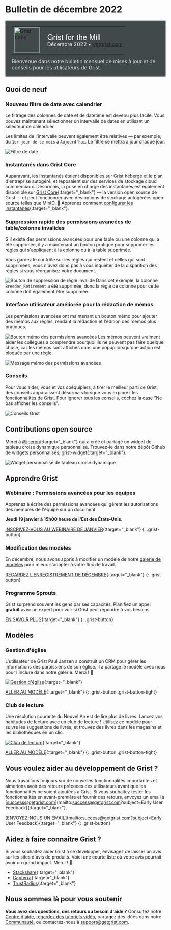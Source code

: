 # Bulletin de décembre 2022

<style>
  /* restaurer certains défauts mal remplacés */
  .newsletter-header .table {
    background-color: initial;
    border: initial;
  }
  .newsletter-header .table > tbody > tr > td {
    padding: initial;
    border: initial;
    vertical-align: initial;
  }
  .newsletter-header img.header-img {
    padding: initial;
    max-width: initial;
    display: initial;
    padding: initial;
    line-height: initial;
    background-color: initial;
    border: initial;
    border-radius: initial;
    margin: initial;
  }

  /* copier les styles de la newsletter, avec un préfixe pour une spécificité suffisante */
  .newsletter-header .header {
    border: none;
    padding: 0;
    margin: 0;
  }
  .newsletter-header table > tbody > tr > td.header-image {
    width: 80px;
    padding-right: 16px;
  }
  .newsletter-header table > tbody > tr > td.header-text {
    background-color: #42494B;
    padding: 16px 20px;
  }
  .newsletter-header table.header-top {
    border: none;
    padding: 0;
    margin: 0;
    width: 100%;
  }
  .header-title {
    font-family: Helvetica Neue, Helvetica, Arial, sans-serif;
    font-size: 24px;
    line-height: 28px;
    color: #FFFFFF;
  }
  .header-month {
    color: #FFFFFF;
  }
  .header-welcome {
    margin-top: 12px;
    color: #FFFFFF;
  }
  .newsletter-summary {
    background-color: #e3fff5;
    margin: 0;
    padding: 10px;
  }
  .newsletter-summary-header {
    text-align: center;
    padding-bottom: 10px;
    border-bottom: 1px solid lightgrey;
  }
  .newsletter-summary ul {
    padding-left: 20px;
  }
  .newsletter-summary li {
    margin-bottom: 10px;
  }
  .newsletter-summary li p {
    margin: 0px
  }
</style>
<div class="newsletter-header">
<table class="header" cellpadding="0" cellspacing="0" border="0"><tr>
  <td class="header-text">
    <table class="header-top"><tr>
      <td class="header-image">
        <a href="https://www.getgrist.com">
          <img class="header-img" src="/images/newsletters/2020-12/grist-labs-new-year.png" width="80" height="80" alt="Grist Labs" border="0">
        </a>
      </td>
      <td class="header-top-text">
        <div class="header-title">Grist for the Mill</div>
        <div class="header-month">Décembre 2022
          &#8226; <a href="https://www.getgrist.com/">getgrist.com</a></div>
      </td>
    </tr></table>
    <div class="header-welcome" style="color: #e0e0e0;">
      Bienvenue dans notre bulletin mensuel de mises à jour et de conseils pour les utilisateurs de Grist.
    </div>
  </td>
</tr></table>
</div>

## Quoi de neuf

### Nouveau filtre de date avec calendrier

Le filtrage des colonnes de date et de datetime est devenu plus facile. Vous pouvez maintenant sélectionner un intervalle de dates en utilisant un sélecteur de calendrier.

Les limites de l'intervalle peuvent également être relatives — par exemple, du `1er jour de ce mois` à `Aujourd'hui`. Le filtre se mettra à jour chaque jour.

![Filtre de date](../images/newsletters/2022-12/date-filter.png)

### Instantanés dans Grist Core

Auparavant, les instantanés étaient disponibles sur Grist hébergé et le plan d'entreprise autogéré, et reposaient sur des services de stockage cloud commerciaux. Désormais, la prise en charge des instantanés est également disponible sur [Grist Core](https://github.com/gristlabs/grist-core){:target="\_blank"} — la version open source de Grist — et peut fonctionner avec des options de stockage autogérées open source telles que MinIO. 🎉 Apprenez comment [configurer les instantanés](../self-managed.md#how-do-i-set-up-snapshots){:target="\_blank"}.

### Suppression rapide des permissions avancées de table/colonne invalides

S'il existe des permissions avancées pour une table ou une colonne qui a été supprimée, il y a maintenant un bouton pratique pour supprimer les règles qui s'appliquent à la colonne ou à la table supprimée.

Vous gardez le contrôle sur les règles qui restent et celles qui sont supprimées, vous n'avez donc pas à vous inquiéter de la disparition des règles si vous réorganisez votre document.

![Bouton de suppression de règle invalide](../images/newsletters/2022-12/invalid-rule-button.png)
Dans cet exemple, la colonne `Breeder_Retirement` a été supprimée, donc la règle de colonne pour cette colonne doit également être supprimée.

### Interface utilisateur améliorée pour la rédaction de mémos

Les permissions avancées ont maintenant un bouton mémo pour ajouter des mémos aux règles, rendant la rédaction et l'édition des mémos plus pratiques.

![Bouton mémo des permissions avancées](../images/newsletters/2022-12/ui-memo-writing.png)
Les mémos peuvent vraiment aider les collègues à comprendre pourquoi ils ne peuvent pas faire quelque chose, car les mémos sont affichés dans une popup lorsqu'une action est bloquée par une règle.

![Message mémo des permissions avancées](../images/newsletters/2022-12/acl-memo-toast.png)

### Conseils

Pour vous aider, vous et vos coéquipiers, à tirer le meilleur parti de Grist, des conseils apparaissent désormais lorsque vous explorez les fonctionnalités de Grist. Pour ignorer tous les conseils, cochez la case "Ne pas afficher les conseils".

![Conseils Grist](../images/newsletters/2022-12/onboarding-tips.png)

## Contributions open source

Merci à [@jperon](https://github.com/jperon){:target="\_blank"} qui a créé et partagé un widget de tableau croisé dynamique personnalisé. Trouvez-le dans notre dépôt Github de widgets personnalisés, [grist-widget](https://github.com/gristlabs/grist-widget/tree/master/pivottable){:target="\_blank"}.

![Widget personnalisé de tableau croisé dynamique](../images/newsletters/2022-12/custom-pivot-table.png)

## Apprendre Grist

### Webinaire : Permissions avancées pour les équipes

Apprenez à écrire des permissions avancées qui gèrent les autorisations des membres de l'équipe sur un document.

**Jeudi 19 janvier à 15h00 heure de l'Est des États-Unis.**

[INSCRIVEZ-VOUS AU WEBINAIRE DE JANVIER](https://www.getgrist.com/learn-grist-webinar/){:target="\_blank"}
{: .grist-button}

### Modification des modèles

En décembre, nous avons appris à modifier un modèle de notre [galerie de modèles](https://docs.getgrist.com/p/templates) pour mieux s'adapter à votre flux de travail.

[REGARDEZ L'ENREGISTREMENT DE DÉCEMBRE](https://www.youtube.com/watch?v=T1Xq4Y2jV50){:target="\_blank"}
{: .grist-button}

### Programme Sprouts

Grist surprend souvent les gens par ses capacités. Planifiez un appel **gratuit** avec un expert pour voir si Grist peut répondre à vos besoins.

[EN SAVOIR PLUS](https://www.getgrist.com/sprouts-program/){:target="\_blank"}
{: .grist-button}

## Modèles

### Gestion d'église

L'utilisateur de Grist Paul Janzen a construit un CRM pour gérer les informations des paroissiens de son église. Il a partagé le modèle avec nous pour l'inclure dans notre galerie. Merci ! 🙏

[![Gestion d'église](../images/newsletters/2022-12/church-management.png)](https://templates.getgrist.com/tTWqP14fKcmw/Church-Management/){:target="\_blank"}

[ALLER AU MODÈLE](https://templates.getgrist.com/tTWqP14fKcmw/Church-Management/){:target="\_blank"}
{: .grist-button .grist-button-tight}

### Club de lecture

Une résolution courante du Nouvel An est de lire plus de livres. Lancez vos habitudes de lecture avec un club de lecture ! Utilisez ce modèle pour suivre les suggestions de livres, et trouvez des livres dans les magasins et les bibliothèques en un clic.

[![Club de lecture](../images/newsletters/2022-12/bookclub.png)](https://templates.getgrist.com/hdXy57qLiyNf/Book-Club){:target="\_blank"}

[ALLER AU MODÈLE](https://templates.getgrist.com/hdXy57qLiyNf/Book-Club){:target="\_blank"}
{: .grist-button .grist-button-tight}

## Vous voulez aider au développement de Grist ?

Nous travaillons toujours sur de nouvelles fonctionnalités importantes et aimerions avoir des retours précoces des utilisateurs avant que les fonctionnalités ne soient ajoutées à Grist. Si vous souhaitez tester les fonctionnalités en avant-première et fournir des retours, envoyez un email à [success@getgrist.com](mailto:success@getgrist.com?subject=Early User Feedback){:target="\_blank"}.

[ENVOYEZ-NOUS UN EMAIL](mailto:success@getgrist.com?subject=Early User Feedback){:target="\_blank"}
{: .grist-button}

## Aidez à faire connaître Grist ?
Si vous souhaitez aider Grist à se développer, envisagez de laisser un avis sur les sites d'avis de produits. Voici une courte liste où votre avis pourrait avoir un grand impact. Merci ! 🙏

* [Stackshare](https://stackshare.io/getgrist){:target="\_blank"}
* [Capterra](https://www.capterra.com/p/232821/Grist/){:target="\_blank"}
* [TrustRadius](https://www.trustradius.com/products/grist/){:target="\_blank"}

## Nous sommes là pour vous soutenir

**Vous avez des questions, des retours ou besoin d'aide ?** Consultez notre [Centre d'aide](../index.md), [regardez des tutoriels vidéo](https://www.youtube.com/channel/UCx0ioQrrC-bIrkmZ7ZULr0g/playlists), partagez des idées dans notre [Communauté](https://community.getgrist.com), ou contactez-nous à <support@getgrist.com>.